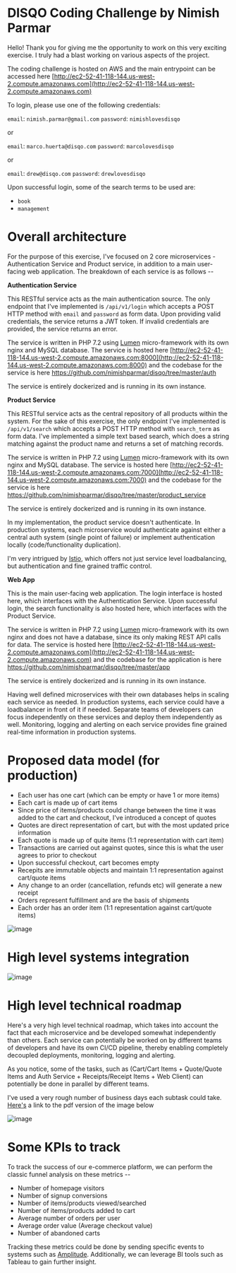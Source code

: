 # DISQO Coding Challenge by Nimish Parmar

Hello! Thank you for giving me the opportunity to work on this very exciting exercise. I truly had a blast working on various aspects of the project.

The coding challenge is hosted on AWS and the main entrypoint can be accessed here [http://ec2-52-41-118-144.us-west-2.compute.amazonaws.com](http://ec2-52-41-118-144.us-west-2.compute.amazonaws.com)

To login, please use one of the following credentials:

`email`: `nimish.parmar@gmail.com`
`password`: `nimishlovesdisqo`

or

`email`: `marco.huerta@disqo.com`
`password`: `marcolovesdisqo`

or

`email`: `drew@disqo.com`
`password`: `drewlovesdisqo`

Upon successful login, some of the search terms to be used are:

 - `book`
 - `management`


# Overall architecture

For the purpose of this exercise, I've focused on 2 core microservices - Authentication Service and Product service, in addition to a main user-facing web application. The breakdown of each service is as follows --

**Authentication Service**

This RESTful service acts as the main authentication source. The only endpoint that I've implemented is `/api/v1/login` which accepts a POST HTTP method with `email` and `password` as form data. Upon providing valid credentials, the service returns a JWT token. If invalid credentials are provided, the service returns an error.

The service is written in PHP 7.2 using [Lumen](https://lumen.laravel.com/) micro-framework with its own nginx and MySQL database. The service is hosted here [http://ec2-52-41-118-144.us-west-2.compute.amazonaws.com:8000](http://ec2-52-41-118-144.us-west-2.compute.amazonaws.com:8000) and the codebase for the service is here https://github.com/nimishparmar/disqo/tree/master/auth

The service is entirely dockerized and is running in its own instance.

**Product Service**

This RESTful service acts as the central repository of all products within the system. For the sake of this exercise, the only endpoint I've implemented is `/api/v1/search` which accepts a POST HTTP method with `search_term` as form data. I've implemented a simple text based search, which does a string matching against the product name and returns a set of matching records.

The service is written in PHP 7.2 using [Lumen](https://lumen.laravel.com/) micro-framework with its own nginx and MySQL database. The service is hosted here [http://ec2-52-41-118-144.us-west-2.compute.amazonaws.com:7000](http://ec2-52-41-118-144.us-west-2.compute.amazonaws.com:7000) and the codebase for the service is here https://github.com/nimishparmar/disqo/tree/master/product_service

The service is entirely dockerized and is running in its own instance.

In my implementation, the product service doesn't authenticate. In production systems, each microservice would authenticate against either a central auth system (single point of failure) or implement authentication locally (code/functionality duplication).

I'm very intrigued by [Istio](https://istio.io/docs/concepts/security/), which offers not just service level loadbalancing, but authentication and fine grained traffic control.

**Web App**

This is the main user-facing web application. The login interface is hosted here, which interfaces with the Authentication Service. Upon successful login, the search functionality is also hosted here, which interfaces with the Product Service.

The service is written in PHP 7.2 using [Lumen](https://lumen.laravel.com/) micro-framework with its own nginx and does not have a database, since its only making REST API calls for data. The service is hosted here [http://ec2-52-41-118-144.us-west-2.compute.amazonaws.com](http://ec2-52-41-118-144.us-west-2.compute.amazonaws.com) and the codebase for the application is here https://github.com/nimishparmar/disqo/tree/master/app

The service is entirely dockerized and is running in its own instance.

Having well defined microservices with their own databases helps in scaling each service as needed. In production systems, each service could have a loadbalancer in front of it if needed. Separate teams of developers can focus independently on these services and deploy them independently as well. Monitoring, logging and alerting on each service provides fine grained real-time information in production systems.


# Proposed data model (for production)
- Each user has one cart (which can be empty or have 1 or more items)
- Each cart is made up of cart items
- Since price of items/products could change between the time it was added to the cart and checkout, I've introduced a concept of quotes
- Quotes are direct representation of cart, but with the most updated price information
- Each quote is made up of quite items (1:1 representation with cart item)
- Transactions are carried out against quotes, since this is what the user agrees to prior to checkout
- Upon successful checkout, cart becomes empty
- Recepits are immutable objects and maintain 1:1 representation against cart/quote items
- Any change to an order (cancellation, refunds etc) will generate a new receipt
- Orders represent fulfillment and are the basis of shipments
- Each order has an order item (1:1 representation against cart/quote items)

![image](https://github.com/nimishparmar/disqo/blob/master/DISQO_E-Commerce_platform.png)

# High level systems integration
![image](https://github.com/nimishparmar/disqo/blob/master/DISQO_Systems_Diagram.png)


# High level technical roadmap
Here's a very high level technical roadmap, which takes into account the fact that each microservice and be developed somewhat independently than others. Each service can potentially be worked on by different teams of developers and have its own CI/CD pipeline, thereby enabling completely decoupled deployments, monitoring, logging and alerting.

As you notice, some of the tasks, such as (Cart/Cart Items + Quote/Quote Items and Auth Service + Receipts/Receipt Items + Web Client) can potentially be done in parallel by different teams.

I've used a very rough number of business days each subtask could take. [Here's](https://github.com/nimishparmar/disqo/blob/master/disqo-project-plan.pdf) a link to the pdf version of the image below

![image](https://github.com/nimishparmar/disqo/blob/master/disqo-project-plan.png)


# Some KPIs to track
To track the success of our e-commerce platform, we can perform the classic funnel analysis on these metrics --
- Number of homepage visitors
- Number of signup conversions
- Number of items/products viewed/searched
- Number of items/products added to cart
- Average number of orders per user
- Average order value (Average checkout value)
- Number of abandoned carts

Tracking these metrics could be done by sending specific events to systems such as [Amplitude](https://amplitude.com/). Additionally, we can leverage BI tools such as Tableau to gain further insight.
